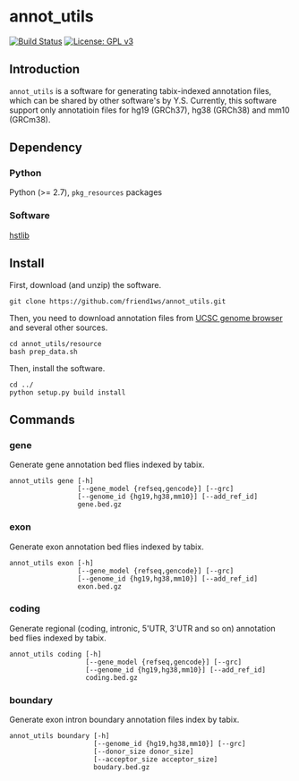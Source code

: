 # annot_utils

[![Build Status](https://travis-ci.org/friend1ws/annot_utils.svg?branch=master)](https://travis-ci.org/friend1ws/annot_utils)
[![License: GPL v3](https://img.shields.io/badge/License-GPL%20v3-blue.svg)](https://www.gnu.org/licenses/gpl-3.0)

## Introduction
`annot_utils` is a software for generating tabix-indexed annotation files, which can be shared by other software's by Y.S.
Currently, this software support only annotatioin files for hg19 (GRCh37), hg38 (GRCh38) and mm10 (GRCm38).

## Dependency

### Python

Python (>= 2.7), `pkg_resources` packages

### Software

[hstlib](http://www.htslib.org)

## Install

First, download (and unzip) the software.
```
git clone https://github.com/friend1ws/annot_utils.git
```

Then, you need to download annotation files from [UCSC genome browser](https://genome.ucsc.edu) and several other sources.
```
cd annot_utils/resource
bash prep_data.sh
```

Then, install the software.
```
cd ../
python setup.py build install 
```


## Commands

### gene

Generate gene annotation bed flies indexed by tabix.


```
annot_utils gene [-h] 
                 [--gene_model {refseq,gencode}] [--grc]
                 [--genome_id {hg19,hg38,mm10}] [--add_ref_id]
                 gene.bed.gz
```


### exon

Generate exon annotation bed flies indexed by tabix.


```
annot_utils exon [-h] 
                 [--gene_model {refseq,gencode}] [--grc]
                 [--genome_id {hg19,hg38,mm10}] [--add_ref_id]
                 exon.bed.gz
```


### coding

Generate regional (coding, intronic, 5'UTR, 3'UTR and so on) annotation bed flies indexed by tabix.

```
annot_utils coding [-h] 
                   [--gene_model {refseq,gencode}] [--grc]
                   [--genome_id {hg19,hg38,mm10}] [--add_ref_id]
                   coding.bed.gz
```


### boundary


Generate exon intron boundary annotation files index by tabix.

```
annot_utils boundary [-h] 
                     [--genome_id {hg19,hg38,mm10}] [--grc]
                     [--donor_size donor_size]
                     [--acceptor_size acceptor_size]
                     boudary.bed.gz
```

